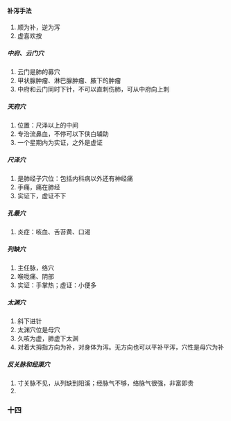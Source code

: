 #### 补泻手法
1. 顺为补，逆为泻
2. 虚喜欢按
##### 中府、云门穴
1. 云门是肺的募穴
2. 甲状腺肿瘤、淋巴腺肿瘤、腋下的肿瘤
3. 中府和云门同时下针，不可以直刺伤肺，可从中府向上刺
##### 天府穴
1. 位置：尺泽以上的中间
2. 专治流鼻血，不停可以下侠白辅助
3. 一个星期内为实证，之外是虚证
##### 尺泽穴
1. 是肺经子穴位：包括内科病以外还有神经痛
2. 手痛，痛在肺经
3. 实证下，虚证不下
##### 孔最穴
1. 炎症：咳血、舌苔黄、口渴
##### 列缺穴
1. 主任脉，络穴
2. 喉咙痛、阴部
3. 实证：手掌热；虚证：小便多
##### 太渊穴
1. 斜下进针
2. 太渊穴位是母穴
3. 久咳为虚，肺虚下太渊
4. 对着大拇指方向为补，对身体为泻。无方向也可以平补平泻，穴性是母穴为补
##### 反关脉和经渠穴
1. 寸关脉不见，从列缺到阳溪；经脉气不够，络脉气很强，非富即贵
2. 
### 十四
#### 
